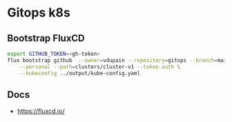 # Gitops k8s

## Bootstrap FluxCD

```sh
export GITHUB_TOKEN=<gh-token>
flux bootstrap github  --owner=vdupain --repository=gitops --branch=main \
    --personal --path=clusters/cluster-v1 --token-auth \
    --kubeconfig ../output/kube-config.yaml
```

## Docs

* <https://fluxcd.io/>
